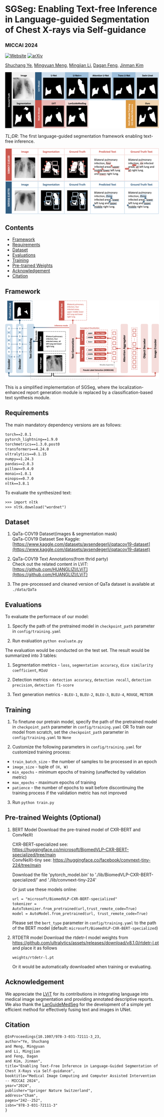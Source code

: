 # SGSeg: Enabling Text-free Inference in Language-guided Segmentation of Chest X-rays via Self-guidance
### MICCAI 2024

[![Website](https://img.shields.io/badge/SGSeg-%F0%9F%8C%90Website-purple?style=flat)](https://shuchangye-bib.github.io/websites/SGSeg/sgseg.html) [![arXiv](https://img.shields.io/badge/arXiv-2409.04758-b31b1b.svg)](https://arxiv.org/abs/2409.04758) 

[Shuchang Ye](https://shuchangye-bib.github.io), [Mingyuan Meng](https://mungomeng.github.io), [Mingjian Li](https://tzcskys.netlify.app), [Dagan Feng](https://scholar.google.com/citations?user=89py58oAAAAJ), [Jinman Kim](https://www.sydney.edu.au/engineering/about/our-people/academic-staff/jinman-kim.html)


![Segmentation Comparisons](./misc/visualization_seg.png)

*TL;DR*: The first language-guided segmentation framework enabling text-free inference.

![Interpretability](./misc/visualization_x.png)

## Contents
<!--ts-->
   * [Framework](#framework)
   * [Requirements](#requirements)
   * [Dataset](#dataset)
   * [Evaluations](#evaluations)
   * [Training](#training)
   * [Pre-trained Weights](#pre-trained-weights)
   * [Acknowledgement](#acknowledgement)
   * [Citation](#citation)
<!--te-->

## Framework

![Framework](./misc/sgseg.png)

This is a simplified implementation of SGSeg, where the localization-enhanced report generation module is replaced by a classification-based text synthesis module.

## Requirements
The main mandatory dependency versions are as follows:  
```
torch==2.0.1
pytorch_lightning==1.9.0
torchmetrics==1.3.0.post0
transformers==4.24.0
ultralytics==8.1.15
numpy==1.24.3
pandas==2.0.3
pillow==9.4.0
monai==1.0.1
einops==0.7.0
nltk==3.8.1
```
To evaluate the synthesized text:
```
>>> import nltk
>>> nltk.download("wordnet")
```

## Dataset
1. QaTa-COV19 Dataset(images & segmentation mask)  
    QaTa-COV19 Dataset See Kaggle: [https://www.kaggle.com/datasets/aysendegerli/qatacov19-dataset](https://www.kaggle.com/datasets/aysendegerli/qatacov19-dataset)

2. QaTa-COV19 Text Annotations(from thrid party)  
    Check out the related content in LViT: [https://github.com/HUANGLIZI/LViT](https://github.com/HUANGLIZI/LViT)

3. The pre-processed and cleaned version of QaTa dataset is available at ```./data/QaTa```


## Evaluations
To evaluate the performace of our model:
1. Specify the path of the pretrained model in ```checkpoint_path``` parameter in ```config/training.yaml```

2. Run evaluation ```python evaluate.py```

The evaluation would be conducted on the test set. The result would be summarized into 3 tables:
1. Segmentation metrics - ```loss```, ```segmentation accuracy```, ```dice similarity coefficient```, ```MIoU```

2. Detection metrics - ```detection accuracy```, ```detection recall```, ```detection precision```, ```detection f1-score```

3. Text generation metrics - ```BLEU-1```, ```BLEU-2```, ```BLEU-3```, ```BLEU-4```, ```ROUGE```, ```METEOR```

## Training
1. To finetune our pretrain model, specify the path of the pretrained model in ```checkpoint_path``` parameter in ```config/training.yaml```
OR
To train our model from scratch, set the ```checkpoint_path``` parameter in ```config/training.yaml``` to ```None```

2. Customize the following parameters in ```config/training.yaml``` for customized training process:
- ```train_batch_size``` -  the number of samples to be processed in an epoch
- ```image_size``` - tuple of ```(H, W)```
- ```min_epochs``` - minimum epochs of training (unaffected by validation metric)
- ```max_epochs``` - maximum epochs of training
- ```patience``` - the number of epochs to wait before discontinuing the training process if the validation metric has not improved

3. Run ```python train.py```

## Pre-trained Weights (Optional)

1. BERT Model
Download the pre-trained model of CXR-BERT and ConvNeXt
   
   CXR-BERT-specialized see: https://huggingface.co/microsoft/BiomedVLP-CXR-BERT-specialized/tree/main  
   ConvNeXt-tiny see: https://huggingface.co/facebook/convnext-tiny-224/tree/main

   Download the file 'pytorch_model.bin' to './lib/BiomedVLP-CXR-BERT-specialized/' and './lib/convnext-tiny-224'

   Or just use these models online:
   ```
   url = "microsoft/BiomedVLP-CXR-BERT-specialized"
   tokenizer = AutoTokenizer.from_pretrained(url,trust_remote_code=True)
   model = AutoModel.from_pretrained(url, trust_remote_code=True)
   ```
   Please set the ```bert_type``` parameter in ```config/training.yaml``` to the path of the BERT model (default: ```microsoft/BiomedVLP-CXR-BERT-specialized```)

2. RTDETR model
    Download the rtdetr-l model weights from https://github.com/ultralytics/assets/releases/download/v8.1.0/rtdetr-l.pt and place it as follows
    ```
    weights/rtdetr-l.pt
    ```
    Or it would be automatically downloaded when training or evaluating.

## Acknowledgement

We appreciate the [LViT](https://github.com/HUANGLIZI/LViT) for its contributions in integrating language into medical image segmentation and providing annotated descriptive reports. We also thank the [LanGuideMedSeg](https://github.com/Junelin2333/LanGuideMedSeg-MICCAI2023) for the development of a simple yet efficient method for effectively fusing text and images in UNet.


## Citation

```
@InProceedings{10.1007/978-3-031-72111-3_23,
author="Ye, Shuchang
and Meng, Mingyuan
and Li, Mingjian
and Feng, Dagan
and Kim, Jinman",
title="Enabling Text-Free Inference in Language-Guided Segmentation of Chest X-Rays via Self-guidance",
booktitle="Medical Image Computing and Computer Assisted Intervention -- MICCAI 2024",
year="2024",
publisher="Springer Nature Switzerland",
address="Cham",
pages="242--252",
isbn="978-3-031-72111-3"
}
```


